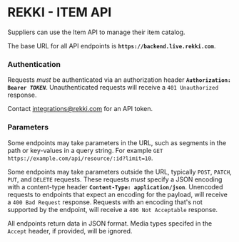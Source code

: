 # REKKI - ITEM API

Suppliers can use the Item API to manage their item catalog.

The base URL for all API endpoints is **`https://backend.live.rekki.com`**.

### Authentication

Requests _must_ be authenticated via an authorization header <strong><code>Authorization: Bearer <em>TOKEN</em></code></strong>.
Unauthenticated requests will receive a `401 Unauthorized` response.

Contact integrations@rekki.com for an API token.

### Parameters

Some endpoints may take parameters in the URL, such as segments in the path or key-values in a query string.
For example `GET https://example.com/api/resource/:id?limit=10`.

Some endpoints may take parameters outside the URL, typically `POST`, `PATCH`, `PUT`, and `DELETE` requests.
These requests _must_ specify a JSON encoding with a content-type header <strong>`Content-Type: application/json`</strong>.
Unencoded requests to endpoints that expect an encoding for the payload, will receive a `400 Bad Request` response.
Requests with an encoding that's not supported by the endpoint, will receive a `406 Not Acceptable` response.

All endpoints return data in JSON format. Media types specifed in the `Accept` header, if provided, will be ignored.

